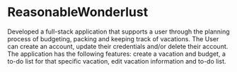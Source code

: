 # ReasonableWonderlust

Developed a full-stack application that supports a user through the planning process of budgeting, packing and keeping track of vacations. The User can create an account, update their credentials and/or delete their account. The application has the following features: create a vacation and budget, a to-do list for that specific vacation, edit vacation information and to-do list.
